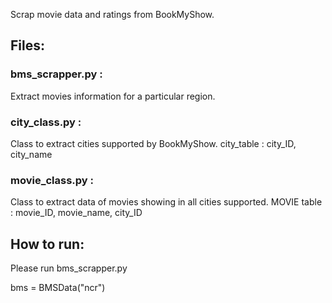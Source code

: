 Scrap movie data and ratings from BookMyShow.

## Files:
### bms_scrapper.py :
Extract movies information for a particular region.

### city_class.py :
Class to extract cities supported by BookMyShow.
city_table : city_ID, city_name

### movie_class.py :
Class to extract data of movies showing in all cities supported.
MOVIE table : movie_ID, movie_name, city_ID 

## How to run:
Please run bms_scrapper.py

bms = BMSData("ncr")
